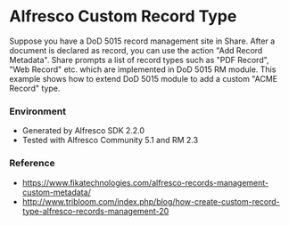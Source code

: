 # Alfresco Custom Record Type
Suppose you have a DoD 5015 record management site in Share. After a document is declared as record, you can use the action "Add Record Metadata". Share prompts a list of record types such as "PDF Record", "Web Record" etc. which are implemented in DoD 5015 RM module. This example shows how to extend DoD 5015 module to add a custom "ACME Record" type.  
 
### Environment
- Generated by Alfresco SDK 2.2.0
- Tested with Alfresco Community 5.1 and RM 2.3

### Reference
- https://www.fikatechnologies.com/alfresco-records-management-custom-metadata/
- http://www.tribloom.com/index.php/blog/how-create-custom-record-type-alfresco-records-management-20
